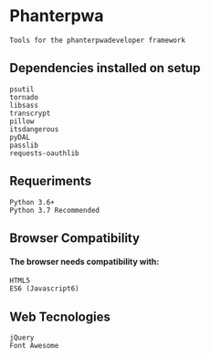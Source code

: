 # Phanterpwa
    Tools for the phanterpwadeveloper framework

## Dependencies installed on setup

    psutil
    tornado
    libsass
    transcrypt
    pillow
    itsdangerous
    pyDAL
    passlib
    requests-oauthlib

## Requeriments
    Python 3.6+
    Python 3.7 Recommended

## Browser Compatibility
#### The browser needs compatibility with:
    HTML5
    ES6 (Javascript6)

## Web Tecnologies
    jQuery
    Font Awesome
